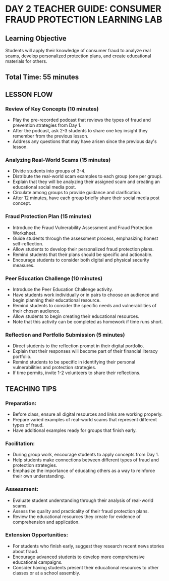 # DAY 2 TEACHER GUIDE: CONSUMER FRAUD PROTECTION LEARNING LAB

## Learning Objective

Students will apply their knowledge of consumer fraud to analyze real scams, develop personalized protection plans, and create educational materials for others.

## Total Time: 55 minutes

## LESSON FLOW

### Review of Key Concepts (10 minutes)

- Play the pre-recorded podcast that reviews the types of fraud and prevention strategies from Day 1.
- After the podcast, ask 2-3 students to share one key insight they remember from the previous lesson.
- Address any questions that may have arisen since the previous day's lesson.

### Analyzing Real-World Scams (15 minutes)

- Divide students into groups of 3-4.
- Distribute the real-world scam examples to each group (one per group).
- Explain that they will be analyzing their assigned scam and creating an educational social media post.
- Circulate among groups to provide guidance and clarification.
- After 12 minutes, have each group briefly share their social media post concept.

### Fraud Protection Plan (15 minutes)

- Introduce the Fraud Vulnerability Assessment and Fraud Protection Worksheet.
- Guide students through the assessment process, emphasizing honest self-reflection.
- Allow students to develop their personalized fraud protection plans.
- Remind students that their plans should be specific and actionable.
- Encourage students to consider both digital and physical security measures.

### Peer Education Challenge (10 minutes)

- Introduce the Peer Education Challenge activity.
- Have students work individually or in pairs to choose an audience and begin planning their educational resource.
- Remind students to consider the specific needs and vulnerabilities of their chosen audience.
- Allow students to begin creating their educational resources.
- Note that this activity can be completed as homework if time runs short.

### Reflection and Portfolio Submission (5 minutes)

- Direct students to the reflection prompt in their digital portfolio.
- Explain that their responses will become part of their financial literacy portfolio.
- Remind students to be specific in identifying their personal vulnerabilities and protection strategies.
- If time permits, invite 1-2 volunteers to share their reflections.

## TEACHING TIPS

### Preparation:

- Before class, ensure all digital resources and links are working properly.
- Prepare varied examples of real-world scams that represent different types of fraud.
- Have additional examples ready for groups that finish early.

### Facilitation:

- During group work, encourage students to apply concepts from Day 1.
- Help students make connections between different types of fraud and protection strategies.
- Emphasize the importance of educating others as a way to reinforce their own understanding.

### Assessment:

- Evaluate student understanding through their analysis of real-world scams.
- Assess the quality and practicality of their fraud protection plans.
- Review the educational resources they create for evidence of comprehension and application.

### Extension Opportunities:

- For students who finish early, suggest they research recent news stories about fraud.
- Encourage advanced students to develop more comprehensive educational campaigns.
- Consider having students present their educational resources to other classes or at a school assembly.